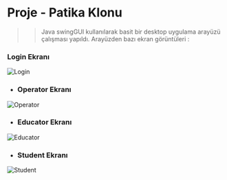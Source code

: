# Proje - Patika Klonu

>> Java swingGUI kullanılarak basit bir desktop uygulama arayüzü çalışması yapıldı. Arayüzden bazı ekran görüntüleri :

### Login Ekranı
![Login](/png/Login%20.png)

- ### Operator Ekranı
![Operator](/png/Operator.png)

- ### Educator Ekranı
![Educator](/png/Educator.png)

- ### Student Ekranı
![Student](/png/Student.png)